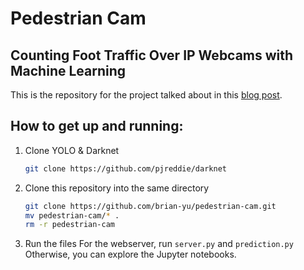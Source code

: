# Pedestrian Cam
## 	Counting Foot Traffic Over IP Webcams with Machine Learning

This is the repository for the project talked about in this [blog post](https://www.byu.io/2017/12/07/counting-people-with-ml). 

## How to get up and running:
1. Clone YOLO & Darknet
	```bash
	git clone https://github.com/pjreddie/darknet
	```

2. Clone this repository into the same directory
	```bash
	git clone https://github.com/brian-yu/pedestrian-cam.git
	mv pedestrian-cam/* .
	rm -r pedestrian-cam
	```

3. Run the files
	For the webserver, run `server.py` and `prediction.py`
	Otherwise, you can explore the Jupyter notebooks.